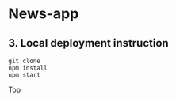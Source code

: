<a name="top"></a>

# News-app

<a name="local_deployment"></a>

## 3. Local deployment instruction
```shell
git clone
npm install
npm start
```

[Top](#top)


